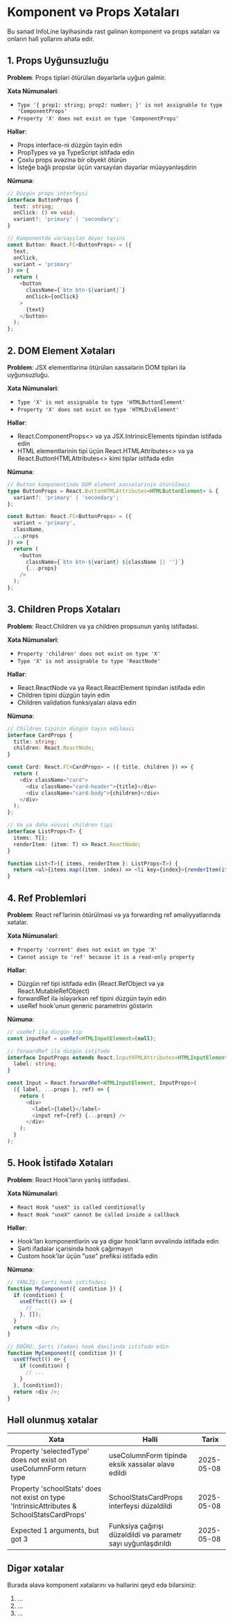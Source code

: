 
# Komponent və Props Xətaları

Bu sənəd InfoLine layihəsində rast gəlinən komponent və props xətaları və onların həll yollarını əhatə edir.

## 1. Props Uyğunsuzluğu

**Problem**: Props tipləri ötürülən dəyərlərlə uyğun gəlmir.

**Xəta Nümunələri**:
- `Type '{ prop1: string; prop2: number; }' is not assignable to type 'ComponentProps'`
- `Property 'X' does not exist on type 'ComponentProps'`

**Həllər**:
- Props interface-ni düzgün təyin edin
- PropTypes və ya TypeScript istifadə edin
- Çoxlu props əvəzinə bir obyekt ötürün
- İsteğe bağlı propslar üçün varsayılan dəyərlər müəyyənləşdirin

**Nümunə**:
```typescript
// Düzgün props interfeysi
interface ButtonProps {
  text: string;
  onClick: () => void;
  variant?: 'primary' | 'secondary';
}

// Komponentdə varsayılan dəyər təyini
const Button: React.FC<ButtonProps> = ({ 
  text, 
  onClick, 
  variant = 'primary' 
}) => {
  return (
    <button 
      className={`btn btn-${variant}`} 
      onClick={onClick}
    >
      {text}
    </button>
  );
};
```

## 2. DOM Element Xətaları

**Problem**: JSX elementlərinə ötürülən xassələrin DOM tipləri ilə uyğunsuzluğu.

**Xəta Nümunələri**:
- `Type 'X' is not assignable to type 'HTMLButtonElement'`
- `Property 'X' does not exist on type 'HTMLDivElement'`

**Həllər**:
- React.ComponentProps<> və ya JSX.IntrinsicElements tipindən istifadə edin
- HTML elementlərinin tipi üçün React.HTMLAttributes<> və ya React.ButtonHTMLAttributes<> kimi tiplər istifadə edin

**Nümunə**:
```typescript
// Button komponentində DOM element xassələrinin ötürülməsi
type ButtonProps = React.ButtonHTMLAttributes<HTMLButtonElement> & {
  variant?: 'primary' | 'secondary';
};

const Button: React.FC<ButtonProps> = ({
  variant = 'primary',
  className,
  ...props
}) => {
  return (
    <button 
      className={`btn btn-${variant} ${className || ''}`} 
      {...props} 
    />
  );
};
```

## 3. Children Props Xətaları

**Problem**: React.Children və ya children propsunun yanlış istifadəsi.

**Xəta Nümunələri**:
- `Property 'children' does not exist on type 'X'`
- `Type 'X' is not assignable to type 'ReactNode'`

**Həllər**:
- React.ReactNode və ya React.ReactElement tipindən istifadə edin
- Children tipini düzgün təyin edin
- Children validation funksiyaları əlavə edin

**Nümunə**:
```typescript
// Children tipinin düzgün təyin edilməsi
interface CardProps {
  title: string;
  children: React.ReactNode;
}

const Card: React.FC<CardProps> = ({ title, children }) => {
  return (
    <div className="card">
      <div className="card-header">{title}</div>
      <div className="card-body">{children}</div>
    </div>
  );
};

// Və ya daha xüsusi children tipi
interface ListProps<T> {
  items: T[];
  renderItem: (item: T) => React.ReactNode;
}

function List<T>({ items, renderItem }: ListProps<T>) {
  return <ul>{items.map((item, index) => <li key={index}>{renderItem(item)}</li>)}</ul>;
}
```

## 4. Ref Problemləri

**Problem**: React ref'lərinin ötürülməsi və ya forwarding ref əməliyyatlarında xətalar.

**Xəta Nümunələri**:
- `Property 'current' does not exist on type 'X'`
- `Cannot assign to 'ref' because it is a read-only property`

**Həllər**:
- Düzgün ref tipi istifadə edin (React.RefObject və ya React.MutableRefObject)
- forwardRef ilə isləyərkən ref tipini düzgün təyin edin
- useRef hook'unun generic parametrini göstərin

**Nümunə**:
```typescript
// useRef ilə düzgün tip
const inputRef = useRef<HTMLInputElement>(null);

// forwardRef ilə düzgün istifadə
interface InputProps extends React.InputHTMLAttributes<HTMLInputElement> {
  label: string;
}

const Input = React.forwardRef<HTMLInputElement, InputProps>(
  ({ label, ...props }, ref) => {
    return (
      <div>
        <label>{label}</label>
        <input ref={ref} {...props} />
      </div>
    );
  }
);
```

## 5. Hook İstifadə Xətaları

**Problem**: React Hook'ların yanlış istifadəsi.

**Xəta Nümunələri**:
- `React Hook "useX" is called conditionally`
- `React Hook "useX" cannot be called inside a callback`

**Həllər**:
- Hook'ları komponentlərin və ya digər hook'ların əvvəlində istifadə edin
- Şərti ifadələr içərisində hook çağırmayın
- Custom hook'lar üçün "use" prefiksi istifadə edin

**Nümunə**:
```typescript
// YANLIŞ: Şərti hook istifadəsi
function MyComponent({ condition }) {
  if (condition) {
    useEffect(() => {
      // ...
    }, []);
  }
  return <div />;
}

// DOĞRU: Şərti ifadəni hook daxilində istifadə edin
function MyComponent({ condition }) {
  useEffect(() => {
    if (condition) {
      // ...
    }
  }, [condition]);
  return <div />;
}
```

## Həll olunmuş xətalar

| Xəta | Həlli | Tarix |
|------|-------|-------|
| Property 'selectedType' does not exist on useColumnForm return type | useColumnForm tipində eksik xassələr əlavə edildi | 2025-05-08 |
| Property 'schoolStats' does not exist on type 'IntrinsicAttributes & SchoolStatsCardProps' | SchoolStatsCardProps interfeysi düzəldildi | 2025-05-08 |
| Expected 1 arguments, but got 3 | Funksiya çağırışı düzəldildi və parametr sayı uyğunlaşdırıldı | 2025-05-08 |

## Digər xətalar

Burada əlavə komponent xətalarını və həllərini qeyd edə bilərsiniz:

1. ...
2. ...
3. ...
